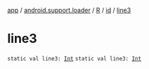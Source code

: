 [app](../../../index.md) / [android.support.loader](../../index.md) / [R](../index.md) / [id](index.md) / [line3](./line3.md)

# line3

`static val line3: `[`Int`](https://kotlinlang.org/api/latest/jvm/stdlib/kotlin/-int/index.html)
`static val line3: `[`Int`](https://kotlinlang.org/api/latest/jvm/stdlib/kotlin/-int/index.html)